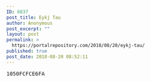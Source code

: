 ```yaml
---
ID: 6837
post_title: Eykj Tau
author: Anonymous
post_excerpt: ""
layout: post
permalink: >
  https://portalrepository.com/2018/08/20/eykj-tau/
published: true
post_date: 2018-08-20 08:52:11
---
```

<pre>1050FCFCE6FA</pre>